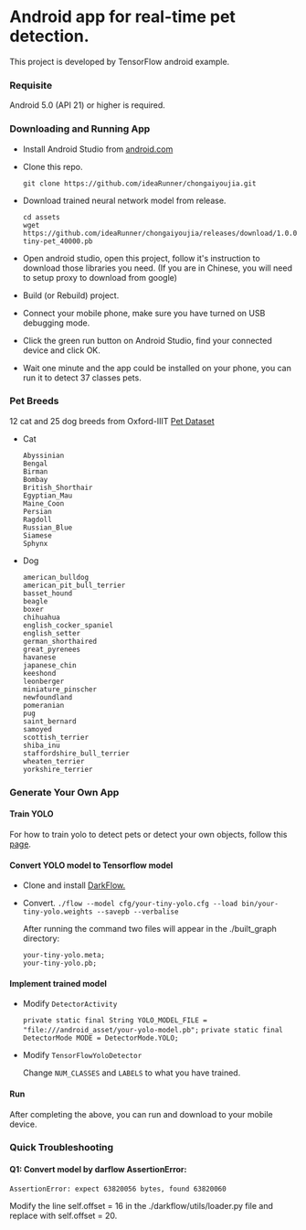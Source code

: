 # Android app for real-time pet detection.

This project is developed by TensorFlow android example.

### Requisite
  
Android 5.0 (API 21) or higher is required.
  
### Downloading and Running App

- Install Android Studio from [android.com](https://developer.android.com/studio/)

- Clone this repo.

  `git clone https://github.com/ideaRunner/chongaiyoujia.git`

- Download trained neural network model from release.

  ```
  cd assets
  wget https://github.com/ideaRunner/chongaiyoujia/releases/download/1.0.0/yolov2-tiny-pet_40000.pb
  ```
  
- Open android studio, open this project, follow it's instruction to download those libraries you need. (If you are in Chinese, you will need to setup proxy to download from google)

- Build (or Rebuild) project.

- Connect your mobile phone, make sure you have turned on USB debugging mode.

- Click the green run button on Android Studio, find your connected device and click OK.

- Wait one minute and the app could be installed on your phone, you can run it to detect 37 classes pets.

### Pet Breeds

12 cat and 25 dog breeds from Oxford-IIIT [Pet Dataset](http://www.robots.ox.ac.uk/~vgg/data/pets/)

- Cat
  
  ```
  Abyssinian
  Bengal
  Birman
  Bombay
  British_Shorthair
  Egyptian_Mau
  Maine_Coon
  Persian
  Ragdoll
  Russian_Blue
  Siamese
  Sphynx
  ```
- Dog
  
  ```
  american_bulldog
  american_pit_bull_terrier
  basset_hound
  beagle
  boxer
  chihuahua
  english_cocker_spaniel
  english_setter
  german_shorthaired
  great_pyrenees
  havanese
  japanese_chin
  keeshond
  leonberger
  miniature_pinscher
  newfoundland
  pomeranian
  pug
  saint_bernard
  samoyed
  scottish_terrier
  shiba_inu
  staffordshire_bull_terrier
  wheaten_terrier
  yorkshire_terrier
  ```
 
### Generate Your Own App

#### Train YOLO 

For how to train yolo to detect pets or detect your own objects, follow this [page](https://github.com/ideaRunner/yolo-pet).

#### Convert YOLO model to Tensorflow model

- Clone and install [DarkFlow.](https://github.com/thtrieu/darkflow)

- Convert.
  `./flow --model cfg/your-tiny-yolo.cfg --load bin/your-tiny-yolo.weights --savepb --verbalise`

  After running the command two files will appear in the ./built_graph directory:

  ```
  your-tiny-yolo.meta;
  your-tiny-yolo.pb;
  ```
  
#### Implement trained model

- Modify `DetectorActivity`

  `private static final String YOLO_MODEL_FILE = "file:///android_asset/your-yolo-model.pb";`
  `private static final DetectorMode MODE = DetectorMode.YOLO;`
- Modify `TensorFlowYoloDetector`

  Change `NUM_CLASSES` and `LABELS` to what you have trained.
  
#### Run
  After completing the above, you can run and download to your mobile device.

### Quick Troubleshooting

#### Q1: Convert model by darflow AssertionError: 
`AssertionError: expect 63820056 bytes, found 63820060`

Modify the line self.offset = 16 in the ./darkflow/utils/loader.py file and replace with self.offset = 20.

<!--
    Probelm remains:
    NMS algorithm has not been implemented yet. 
    Overfitting due to lack of large dataset and average class.
    No label for human.
    UI design.-->

